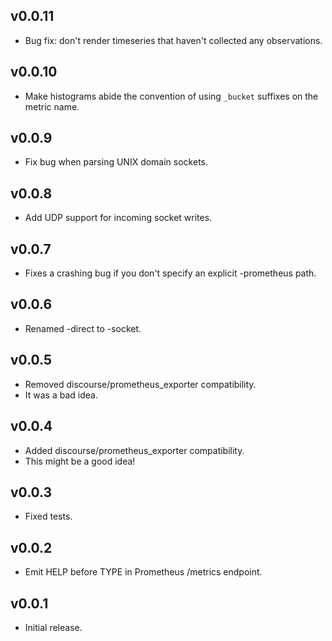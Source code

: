 ## v0.0.11

- Bug fix: don't render timeseries that haven't collected any observations.

## v0.0.10

- Make histograms abide the convention of using `_bucket` suffixes on the metric name.

## v0.0.9

- Fix bug when parsing UNIX domain sockets.

## v0.0.8

- Add UDP support for incoming socket writes.

## v0.0.7

- Fixes a crashing bug if you don't specify an explicit -prometheus path.

## v0.0.6

- Renamed -direct to -socket.

## v0.0.5

- Removed discourse/prometheus_exporter compatibility.
- It was a bad idea.

## v0.0.4

- Added discourse/prometheus_exporter compatibility.
- This might be a good idea!

## v0.0.3

- Fixed tests.

## v0.0.2

- Emit HELP before TYPE in Prometheus /metrics endpoint.

## v0.0.1

- Initial release.

